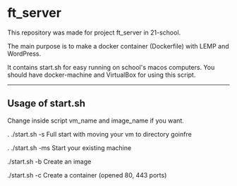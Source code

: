 # ft_server

This repository was made for project ft_server in 21-school.

The main purpose is to make a docker container (Dockerfile) with LEMP and WordPress.

It contains start.sh for easy running on school's macos computers. You should have docker-machine and VirtualBox for using this script.

------------------------
Usage of start.sh
------------------------
Change inside script vm_name and image_name if you want.


. ./start.sh -s         Full start with moving your vm to directory goinfre

. ./start.sh -ms        Start your existing machine

./start.sh -b           Create an image

./start.sh -c           Create a container (opened 80, 443 ports)
